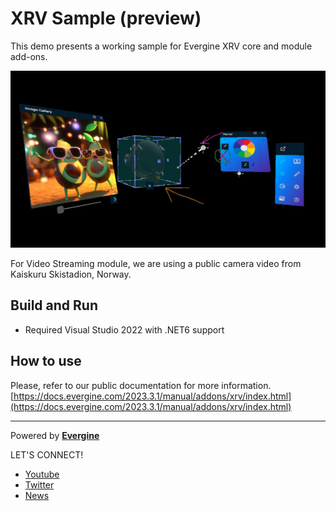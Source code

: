 # XRV Sample (preview)

This demo presents a working sample for Evergine XRV core and module add-ons.

![XRV sample](main.jpg)

For Video Streaming module, we are using a public camera video from 
Kaiskuru Skistadion, Norway.

## Build and Run
- Required Visual Studio 2022 with .NET6 support

## How to use
Please, refer to our public documentation for more information.
[https://docs.evergine.com/2023.3.1/manual/addons/xrv/index.html](https://docs.evergine.com/2023.3.1/manual/addons/xrv/index.html)

----
Powered by **[Evergine](https://evergine.com)**

LET'S CONNECT!

- [Youtube](https://www.youtube.com/channel/UCpA-X92rxM0OuywdVcir9mA)
- [Twitter](https://twitter.com/EvergineTeam)
- [News](https://evergine.com/news/)
